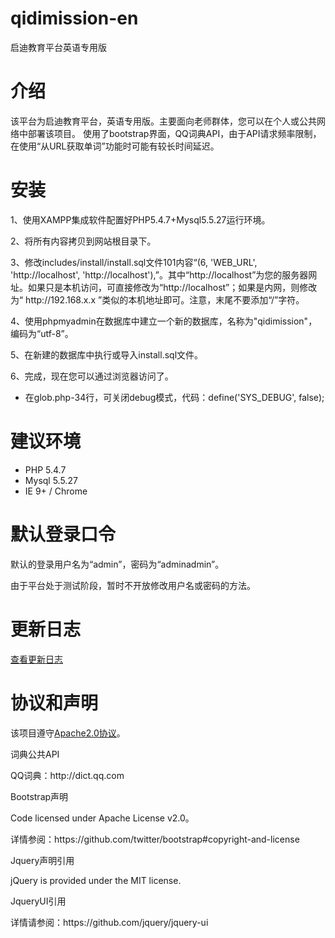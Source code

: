 qidimission-en
==============

启迪教育平台英语专用版


介绍
===
该平台为启迪教育平台，英语专用版。主要面向老师群体，您可以在个人或公共网络中部署该项目。
使用了bootstrap界面，QQ词典API，由于API请求频率限制，在使用“从URL获取单词”功能时可能有较长时间延迟。


安装
===
<p>1、使用XAMPP集成软件配置好PHP5.4.7+Mysql5.5.27运行环境。</p>
<p>2、将所有内容拷贝到网站根目录下。</p>
<p>3、修改includes/install/install.sql文件101内容“(6, 'WEB_URL', 'http://localhost', 'http://localhost'),”。其中“http://localhost”为您的服务器网址。如果只是本机访问，可直接修改为“http://localhost”；如果是内网，则修改为“ http://192.168.x.x ”类似的本机地址即可。注意，末尾不要添加“/”字符。</p>
<p>4、使用phpmyadmin在数据库中建立一个新的数据库，名称为"qidimission"，编码为“utf-8”。</p>
<p>5、在新建的数据库中执行或导入install.sql文件。</p>
<p>6、完成，现在您可以通过浏览器访问了。</p>

* 在glob.php-34行，可关闭debug模式，代码：define('SYS_DEBUG', false);


建议环境
===
* PHP 5.4.7
* Mysql 5.5.27
* IE 9+ / Chrome


默认登录口令
===
<p>默认的登录用户名为“admin”，密码为“adminadmin”。</p>
<p>由于平台处于测试阶段，暂时不开放修改用户名或密码的方法。</p>


更新日志
===
<p><a href="https://github.com/fotomxq/qidimission-en/commits/master">查看更新日志</a></p>

协议和声明
===
<p>该项目遵守<a href="http://www.apache.org/licenses/LICENSE-2.0.html" target="_blank">Apache2.0协议</a>。</p>

<p>词典公共API</p>
<p> QQ词典：http://dict.qq.com</p>

<p>Bootstrap声明</p>
<p> Code licensed under Apache License v2.0。</p>
<p> 详情参阅：https://github.com/twitter/bootstrap#copyright-and-license</p>

<p>Jquery声明引用</p>
<p> jQuery is provided under the MIT license.</p>
<p> JqueryUI引用</p>
<p> 详情请参阅：https://github.com/jquery/jquery-ui</p>
